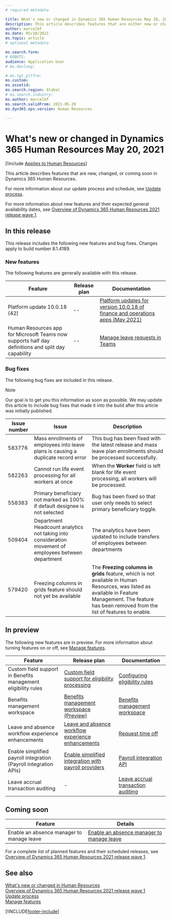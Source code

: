 ```yaml
---
# required metadata

title: What's new or changed in Dynamics 365 Human Resources May 20, 2021
description: This article describes features that are either new or changed in Microsoft Dynamics 365 Human Resources for May 20, 2021.
author: marcelbf
ms.date: 05/20/2021
ms.topic: article
# optional metadata

ms.search.form:
# ROBOTS:
audience: Application User
# ms.devlang:

# ms.tgt_pltfrm:
ms.custom:
ms.assetid:
ms.search.region: Global
# ms.search.industry:
ms.author: marcelbf
ms.search.validFrom: 2021-05-20
ms.dyn365.ops.version: Human Resources

---
```


# What's new or changed in Dynamics 365 Human Resources May 20, 2021

[!include [Applies to Human Resources](../includes/applies-to-hr.md)]

This article describes features that are new, changed, or coming soon in Dynamics 365 Human Resources.

For more information about our update process and schedule, see [Update process](hr-admin-setup-update-process.md).

For more information about new features and their expected general availability dates, see [Overview of Dynamics 365 Human Resources 2021 release wave 1](/dynamics365-release-plan/2021wave1/human-resources/dynamics365-human-resources/).

## In this release

This release includes the following new features and bug fixes. Changes apply to build number 8.1.4189.

### New features

The following features are generally available with this release.

| Feature | Release plan | Documentation |
| --- | --- | --- |
| Platform update 10.0.18 (42) | -- | [Platform updates for version 10.0.18 of finance and operations apps (May 2021)](/dynamics365/fin-ops-core/dev-itpro/get-started/whats-new-platform-updates-10-0-18) |
| Human Resources app for Microsoft Teams now supports half day definitions and split day capability | -- | [Manage leave requests in Teams](/dynamics365/human-resources/hr-teams-leave-app#create-a-new-request) |

### Bug fixes

The following bug fixes are included in this release.

> [!NOTE]
> Our goal is to get you this information as soon as possible. We may update this article to include bug fixes that made it into the build after this article was initially published.

| Issue number | Issue |  Description |
| --- | --- | --- |
| 583776 | Mass enrollments of employees into leave plans is causing a duplicate record error | This bug has been fixed with the latest release and mass leave plan enrollments should be processed successfully. |
| 582263 | Cannot run life event processing for all workers at once | When the **Worker** field is left blank for life event processing, all workers will be processed. |
| 558383 | Primary beneficiary not marked as 100% if default designee is not selected | Bug has been fixed so that user only needs to select primary beneficiary toggle.|
| 509404 | Department Headcount analytics not taking into consideration movement of employees between department |The analytics have been updated to include transfers of employees between departments|
| 579420 | Freezing columns in grids feature should not yet be available | The **Freezing columns in grids** feature, which is not available in Human Resources, was listed as available in Feature Management. The feature has been removed from the list of features to enable. |

## In preview

The following new features are in preview. For more information about turning features on or off, see [Manage features](hr-admin-manage-features.md).

| Feature | Release plan | Documentation |
| --- | --- | --- |
| Custom field support in Benefits management eligibility rules | [Custom field support for eligibility processing](/dynamics365-release-plan/2021wave1/human-resources/dynamics365-human-resources/custom-field-support-eligibility-processing) |[Configuring eligibility rules](/dynamics365/human-resources/hr-benefits-setup-eligibility-rules) |
| Benefits management workspace | [Benefits management workspace (Preview)](/dynamics365-release-plan/2020wave2/human-resources/dynamics365-human-resources/benefits-management-workspace) | [Benefits management workspace](hr-benefits-management-workspace.md) |
| Leave and absence workflow experience enhancements | [Leave and absence workflow experience enhancements](https://go.microsoft.com/fwlink/?linkid=2147528) | [Request time off](hr-employee-self-service-request-time-off.md)|
| Enable simplified payroll integration (Payroll integration APIs) | [Enable simplified integration with payroll providers](/dynamics365-release-plan/2021wave1/human-resources/dynamics365-human-resources/enable-simplified-integration-payroll-providers) | [Payroll integration API](hr-admin-integration-payroll-api-introduction.md)|
| Leave accrual transaction auditing | - | [Leave accrual transaction auditing](hr-leave-and-absence-accrue.md)|

## Coming soon

| Feature | Details |
| --- | --- |
|  Enable an absence manager to manage leave | [Enable an absence manager to manage leave](/dynamics365-release-plan/2021wave1/human-resources/dynamics365-human-resources/enable-absence-manager-manage-leave) |

For a complete list of planned features and their scheduled releases, see [Overview of Dynamics 365 Human Resources 2021 release wave 1](/dynamics365-release-plan/2021wave1/human-resources/dynamics365-human-resources/).

## See also

[What's new or changed in Human Resources](hr-admin-whats-new.md)</br>
[Overview of Dynamics 365 Human Resources 2021 release wave 1](/dynamics365-release-plan/2021wave1/human-resources/dynamics365-human-resources/)</br>
[Update process](hr-admin-setup-update-process.md)</br>
[Manage features](hr-admin-manage-features.md)

[!INCLUDE[footer-include](../includes/footer-banner.md)]

